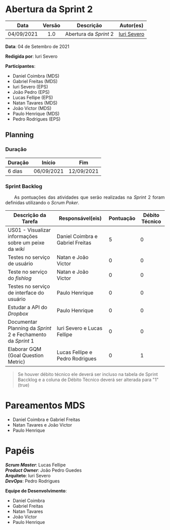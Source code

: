 # Abertura da Sprint 2

|    Data    | Versão |         Descrição         |           Autor(es)           |
| :--------: | :----: | :-----------------------: | :---------------------------: |
| 04/09/2021 |  1.0   | Abertura da *Sprint* 2 | [Iuri Severo](https://github.com/iurisevero) |

**Data**: 04 de Setembro de 2021

**Redigida por**: Iuri Severo

**Participantes**: 
* Daniel Coimbra (MDS)
* Gabriel Freitas (MDS)
* Iuri Severo (EPS)
* João Pedro (EPS)
* Lucas Fellipe (EPS)
* Natan Tavares (MDS)
* João Victor (MDS)
* Paulo Henrique (MDS)
* Pedro Rodrigues (EPS)

## Planning

### Duração

| Duração |   Início   |     Fim    |
| ------- | ---------- | ---------- |
| 6 dias  | 06/09/2021 | 12/09/2021 |

### Sprint Backlog

<p align="justify"> &emsp;&emsp;As pontuações das atividades que serão realizadas na <i>Sprint</i> 2 foram definidas utilizando o <i>Scrum Poker</i>.</p>

| Descrição da Tarefa | Responsável(eis) | Pontuação | Débito Técnico |
| ------------------- | ---------------- | --------- | -------------- |
| US01 - Visualizar informações sobre um peixe da *wiki* | Daniel Coimbra e Gabriel Freitas | 5 | 0 |
| Testes no serviço de usuário | Natan e João Victor | 0 | 0 |
| Teste no serviço do *fishlog* | Natan e João Victor | 0 | 0 |
| Testes no serviço de interface do usuário | Paulo Henrique | 0 | 0 |
| Estudar a API do *Dropbox* | Paulo Henrique | 0 | 0 |
| Documentar Planning da *Sprint* 2 e Fechamento da *Sprint* 1 | Iuri Severo e Lucas Fellipe | 0 | 0 |
| Elaborar GQM (Goal Question Metric) | Lucas Fellipe e Pedro Rodrigues | 0 | 1 |

> Se houver débito técnico ele deverá ser incluso na tabela de Sprint Baccklog e a coluna de Débito Técnico deverá ser alterada para "1" (true)

# Pareamentos MDS
* Daniel Coimbra e Gabriel Freitas
* Natan Tavares e João Victor
* Paulo Henrique

# Papéis
***Scrum Master***: Lucas Fellipe <br>
***Product Owner***: João Pedro Guedes <br>
**Arquiteto**: Iuri Severo <br>
***DevOps***: Pedro Rodrigues <br>

**Equipe de Desenvolvimento**:
* Daniel Coimbra
* Gabriel Freitas
* Natan Tavares
* João Victor
* Paulo Henrique
